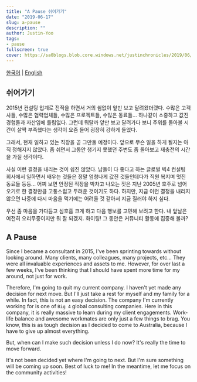 ```yaml
---
title: "A Pause 쉬어가기"
date: "2019-06-17"
slug: a-pause
description: ""
author: Justin-Yoo
tags:
- pause
fullscreen: true
cover: https://sa0blogs.blob.core.windows.net/justinchronicles/2019/06/karl-block-1299332-unsplash.jpg
---
```


[한국어](#ko) | [English](#en)

## 쉬어가기 <a name="ko"></a>

2015년 컨설팅 업계로 전직을 하면서 거의 쉼없이 앞만 보고 달려왔더랬다. 수많은 고객사들, 수많은 협력업체들, 수많은 프로젝트들, 수많은 동료들... 하나같이 소중하고 값진 경험들과 자산임에 틀림없다. 그런데 뭐랄까 앞만 보고 달려가다 보니 주위를 돌아볼 시간이 살짝 부족했다는 생각이 요즘 들어 굉장히 강하게 들었다.

그래서, 현재 일하고 있는 직장을 곧 그만둘 예정이다. 앞으로 무슨 일을 하게 될지는 아직 정해지지 않았다. 좀 쉬면서 그동안 챙기지 못했던 주변도 좀 돌아보고 재충전의 시간을 가질 생각이다.

사실 이런 결정을 내리는 것이 쉽진 않았다. 남들이 다 좋다고 하는 글로벌 빅4 컨설팅 회사에서 일하면서 배우는 것들은 정말 엄청나게 값진 것들인데다가 직원 복지며 멋진 동료들 등등... 어찌 보면 안정된 직장을 박차고 나오는 짓은 지난 2005년 호주로 넘어오기로 한 결정만큼 고통스럽고 두려운 것이기도 하다. 하지만, 지금 이런 결정을 내리지 않으면 나중에 다시 마음을 먹기에는 어려울 것 같아서 지금 질러야 하지 싶다.

우선 좀 마음을 가다듬고 심호흡 크게 하고 다음 행보를 고민해 보려고 한다. 내 앞날은 여전히 오리무중이지만 뭐 잘 되겠지. 화이팅! 그 동안은 커뮤니티 활동에 집중해 볼까?

## A Pause <a name="en"></a>

Since I became a consultant in 2015, I've been sprinting towards without looking around. Many clients, many colleagues, many projects, etc... They were all invaluable experiences and assets to me. However, for over last a few weeks, I've been thinking that I should have spent more time for my around, not just for work.

Therefore, I'm going to quit my current company. I haven't yet made any decision for next move. But I'll just take a rest for myself and my family for a while. In fact, this is not an easy decision. The company I'm currently working for is one of `Big 4` global consulting companies. Here in this company, it is really massive to learn during my client engagements. Work-life balance and awesome workmates are only just a few things to brag. You know, this is as tough decision as I decided to come to Australia, because I have to give up almost everything.

But, when can I make such decision unless I do now? It's really the time to move forward.

It's not been decided yet where I'm going to next. But I'm sure something will be coming up soon. Best of luck to me! In the meantime, let me focus on the community activities!
